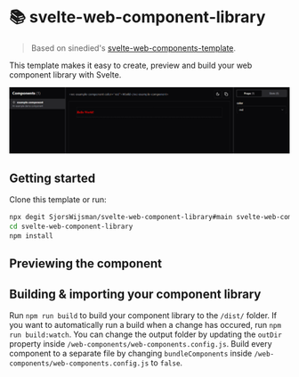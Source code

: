 # 📚 svelte-web-component-library

> Based on sinedied's [svelte-web-components-template](https://github.com/sinedied/svelte-web-components-template).

This template makes it easy to create, preview and build your web component library with Svelte.

![Banner preview](https://raw.githubusercontent.com/SjorsWijsman/svelte-web-component-library/main/docs/swct-banner.png)

## Getting started

Clone this template or run:

```bash
npx degit SjorsWijsman/svelte-web-component-library#main svelte-web-component-library
cd svelte-web-component-library
npm install
```

## Previewing the component

## Building & importing your component library

Run `npm run build` to build your component library to the `/dist/` folder.
If you want to automatically run a build when a change has occured, run `npm run build:watch`.
You can change the output folder by updating the `outDir` property inside `/web-components/web-components.config.js`.
Build every component to a separate file by changing `bundleComponents` inside `/web-components/web-components.config.js` to `false`.
